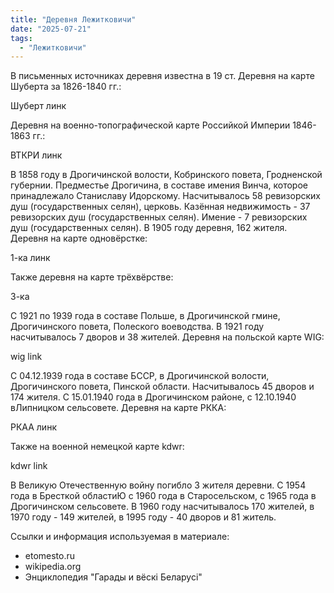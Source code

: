 ```yaml
---
title: "Деревня Лежитковичи"
date: "2025-07-21"
tags: 
  - "Лежитковичи"
---
```


В письменных источниках деревня известна в 19 ст. Деревня на карте Шуберта за 1826-1840 гг.:

Шуберт линк

Деревня на военно-топографической карте Российкой Империи 1846-1863 гг.:

ВТКРИ линк

В 1858 году в Дрогичинской волости, Кобринского повета, Гродненской губернии. Предместье Дрогичина, в составе имения Винча, которое принадлежало Станиславу Идорскому. Насчитывалось 58 ревизорских душ (государственных селян), церковь. Казённая недвижимость - 37 ревизорских душ (государственных селян). Имение - 7 ревизорских душ (государственных селян). В 1905 году деревня, 162 жителя. Деревня на карте одновёрстке:

1-ка линк

Также деревня на карте трёхвёрстве:

3-ка

С 1921 по 1939 года в составе Польше, в Дрогичинской гмине, Дрогичинского повета, Полеского воеводства. В 1921 году насчитывалось 7 дворов и 38 жителей. Деревня на польской карте WIG:

wig link

С 04.12.1939 года в составе БССР, в Дрогичинской волости, Дрогичинского повета, Пинской области. Насчитывалось 45 дворов и 174 жителя. С 15.01.1940 года в Дрогичинском районе, с 12.10.1940 вЛипницком сельсовете. Деревня на карте РККА:

РКАА линк

Также на военной немецкой карте kdwr:

kdwr link

В Великую Отечественную войну погибло 3 жителя деревни. С 1954 года в Бресткой областиЮ с 1960 года в Старосельском, с 1965 года в Дрогичинском сельсовете. В 1960 году насчитывалось 170 жителей, в 1970 году - 149 жителей, в 1995 году - 40 дворов и 81 житель.

Ссылки и информация используемая в материале:
- etomesto.ru
- wikipedia.org
- Энциклопедия "Гарады и вёскi Беларусi"
